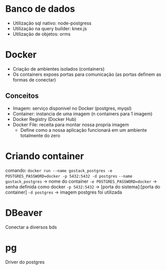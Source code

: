 # Banco de dados

- Utilização sql nativo: node-postgress
- Utilização na query builder: knex.js
- Utilização de objetos: orms

# Docker

- Criação de ambientes isolados (containers)
- Os containers expoes portas para comunicação (as portas definem as formas de conectar)

## Conceitos

- Imagem: serviço disponivel no Docker (postgres, myqsl)
- Container: instancia de uma imagem (n containers para 1 imagem)
- Docker Registry (Docker Hub)
- Docker File: receita para montar nossa propria imagem
  - Define como a nossa aplicação funcionará em um ambiente totalmente do zero

# Criando container

comando: `docker run --name gostack_postgres -e POSTGRES_PASSWORD=docker -p 5432:5432 -d postgres`
`--name gostack_postgres` -> nome do container
`-e POSTGRES_PASSWORD=docker` -> senha definida como docker
`-p 5432:5432` -> [porta do sistema]:[porta do container]
`-d postgres` -> imagem postgres foi utilizada

# DBeaver

Conectar a diversos bds

# pg

Driver do postgres

